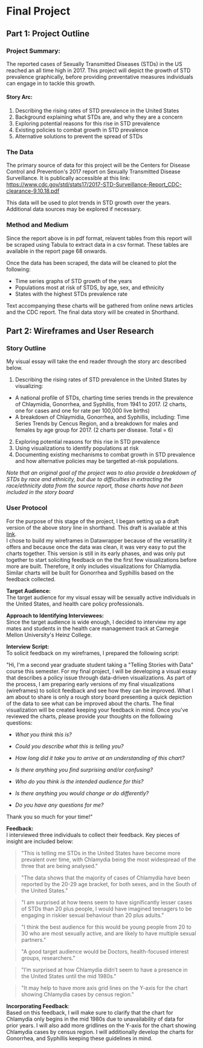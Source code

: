 # Final Project 

## Part 1: Project Outline 

### Project Summary: 
The reported cases of Sexually Transmitted Diseases (STDs) in the US reached an all time high in 2017. This project will depict the growth of STD prevalence graphically, before providing preventative measures individuals can engage in to tackle this growth. 

#### Story Arc: 

1. Describing the rising rates of STD prevalence in the United States 
2. Background explaining what STDs are, and why they are a concern
3. Exploring potential reasons for this rise in STD prevalence 
4. Existing policies to combat growth in STD prevalence 
5. Alternative solutions to prevent the spread of STDs

### The Data 

The primary source of data for this project will be the Centers for Disease Control and Prevention's 2017 report on Sexually Transmitted Disease Surveillance. It is publically accessible at this link: https://www.cdc.gov/std/stats17/2017-STD-Surveillance-Report_CDC-clearance-9.10.18.pdf   

This data will be used to plot trends in STD growth over the years. Additional data sources may be explored if necessary. 

### Method and Medium

Since the report above is in pdf format, relavent tables from this report will be scraped using Tabula to extract data in a csv format. These tables are available in the report page 68 onwards.  

Once the data has been scraped, the data will be cleaned to plot the following: 
+ Time series graphs of STD growth of the years 
+ Populations most at risk of STDS, by age, sex, and ethnicity
+ States with the highest STDs prevalence rate  

Text accompanying these charts will be gathered from online news articles and the CDC report. The final data story will be created in Shorthand. 

## Part 2: Wireframes and User Research 

### Story Outline 

My visual essay will take the end reader through the story arc described below. 

1. Describing the rising rates of STD prevalence in the United States by visualizing: 
  + A national profile of STDs, charting time series trends in the prevalence of Chlaymidia, Gonorrhea, and Syphillis, from 1941 to 2017. (2 charts, one for cases and one for rate per 100,000 live births) 
  + A breakdown of Chlaymidia, Gonorrhea, and Syphillis, including: Time Series Trends by Cencus Region, and a breakdown for males and females by age group for 2017. (2 charts per disease. Total = 6)
2. Exploring potential reasons for this rise in STD prevalence
3. Using visualizations to identify populations at risk 
4. Documenting existing mechanisms to combat growth in STD prevalence and how alternative policies may be targetted at-risk populations.   

*Note that an original goal of the project was to also provide a breakdown of STDs by race and ethnicity, but due to difficulties in extracting the race/ethnicity data from the source report, those charts have not been included in the story board*  

### User Protocol 

For the purpose of this stage of the project, I began setting up a draft version of the above story line in shorthand. This draft is available at this [link](https://preview.shorthand.com/uaECjpGQpRYGMu71).  
I chose to build my wireframes in Datawrapper because of the versatility it offers and because once the data was clean, it was very easy to put the charts together. 
This version is still in its early phases, and was only put together to start soliciting feedback on the the first few visualizations before more are built. Therefore, it only includes visualizations for Chlamydia. Similar charts will be built for Gonorrhea and Syphillis based on the feedback collected.

**Target Audience:**  
The target audience for my visual essay will be sexually active individuals in the United States, and health care policy professionals.  
  
**Approach to Identifying Interviewees:**  
Since the target audience is wide enough, I decided to interview my age mates and students in the health care management track at Carnegie Mellon University's Heinz College. 

**Interview Script:**  
To solicit feedback on my wireframes, I prepared the following script: 

"Hi, I'm a second year graduate student taking a "Telling Stories with Data" course this semester. For my final project, I will be developing a visual essay that describes a policy issue through data-driven visualizations. As part of the process, I am preparing early versions of my final visualizations (wireframes) to solicit feedback and see how they can be improved. What I am about to share is only a rough story board presenting a quick depiction of the data to see what can be improved about the charts. The final visualization will be created keeping your feedback in mind. Once you've reviewed the charts, please provide your thoughts on the following questions: 

* *What you think this is?*  

* *Could you describe what this is telling you?*  

* *How long did it take you to arrive at an understanding of this chart?*  

* *Is there anything you find surprising and/or confusing?*  

* *Who do you think is the intended audience for this?*  

* *Is there anything you would change or do differently?*  

* *Do you have any questions for me?*  

Thank you so much for your time!"  

**Feedback:**  
I interviewed three individuals to collect their feedback. Key pieces of insight are included below: 

> "This is telling me STDs in the United States have become more prevalent over time, with Chlamydia being the most widespread of the three that are being analysed." 

> "The data shows that the majority of cases of Chlamydia have been reported by the 20-29 age bracket, for both sexes, and in the South of the United States."  

> "I am surprised at how teens seem to have significantly lesser cases of STDs than 20 plus people, I would have imagined teenagers to be engaging in riskier sexual behaviour than 20 plus adults."  

> "I think the best audience for this would be young people from 20 to 30 who are most sexually active, and are likely to have multiple sexual partners."  

> "A good target audience would be Doctors, health-focused interest groups, researchers."  

> "I’m surprised at how Chlamydia didn’t seem to have a presence in the United States until the mid 1980s."  

> "It may help to have more axis grid lines on the Y-axis for the chart showing Chlamydia cases by census region." 

**Incorporating Feedback**:  
Based on this feedback, I will make sure to clarify that the chart for Chlamydia only begins in the mid 1980s due to unavailability of data for prior years. I will also add more gridlines on the Y-axis for the chart showing Chlamydia cases by census region. I will additionally develop the charts for Gonorrhea, and Syphillis keeping these guidelines in mind. 


 






